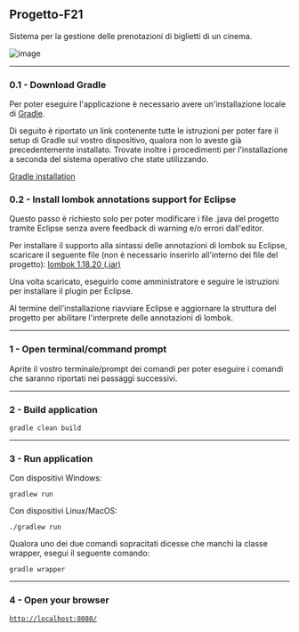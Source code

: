 ## Progetto-F21

Sistema per la gestione delle prenotazioni di biglietti di un cinema.

![image](https://user-images.githubusercontent.com/80333091/113708434-81895080-96e1-11eb-85db-60251d9deaf9.png)

*** 
### 0.1 - Download Gradle

Per poter eseguire l'applicazione è necessario avere un'installazione locale di [Gradle](https://it.wikipedia.org/wiki/Gradle).

Di seguito è riportato un link contenente tutte le istruzioni per poter fare il setup di Gradle sul vostro dispositivo, qualora non lo aveste già precedentemente installato.
Trovate inoltre i procedimenti per l'installazione a seconda del sistema operativo che state utilizzando.

[Gradle installation](https://gradle.org/install/)

### 0.2 - Install lombok annotations support for Eclipse

Questo passo è richiesto solo per poter modificare i file .java del progetto tramite Eclipse senza avere feedback di warning e/o errori dall'editor.

Per installare il supporto alla sintassi delle annotazioni di lombok su Eclipse, scaricare il seguente file (non è necessario inserirlo all'interno dei file del progetto): [lombok 1.18.20 (.jar)](https://projectlombok.org/downloads/lombok.jar)

Una volta scaricato, eseguirlo come amministratore e seguire le istruzioni per installare il plugin per Eclipse.

Al termine dell'installazione riavviare Eclipse e aggiornare la struttura del progetto per abilitare l'interprete delle annotazioni di lombok.

***
### 1 - Open terminal/command prompt

Aprite il vostro terminale/prompt dei comandi per poter eseguire i comandi che saranno riportati nei passaggi successivi.

***
### 2 - Build application

```
gradle clean build
```

***
### 3 - Run application

Con dispositivi Windows:

```
gradlew run
```

Con dispositivi Linux/MacOS: 

```
./gradlew run
```

Qualora uno dei due comandi sopracitati dicesse che manchi la classe wrapper, esegui il seguente comando:

```
gradle wrapper
```

***
### 4 - Open your browser

[`http://localhost:8080/`](http://localhost:8080/)
